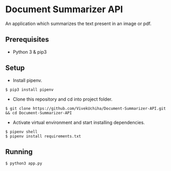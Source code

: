 # Document Summarizer API

An application which summarizes the text present in an image or pdf.

## Prerequisites

- Python 3 & pip3

## Setup

- Install pipenv.
```
$ pip3 install pipenv
```
- Clone this repository and cd into project folder.
```
$ git clone https://github.com/VivekUchiha/Document-Summarizer-API.git && cd Document-Summarizer-API
```
- Activate virtual environment and start installing dependencies.
```
$ pipenv shell
$ pipenv install requirements.txt
```

## Running

```
$ python3 app.py
```